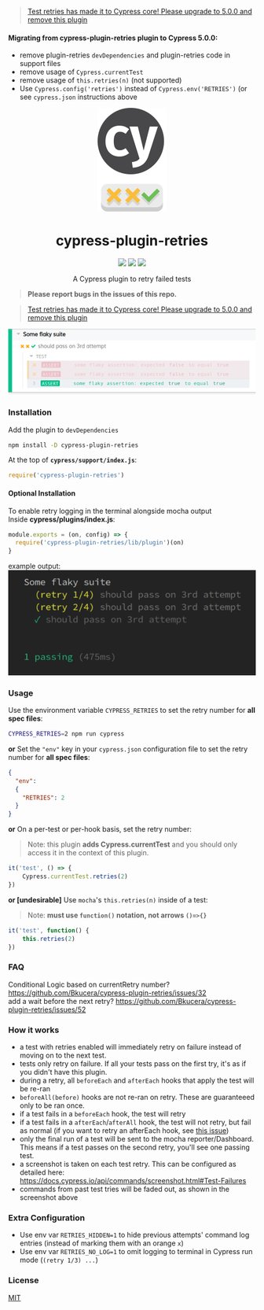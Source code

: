 
> [Test retries has made it to Cypress core! Please upgrade to 5.0.0 and remove this plugin](https://github.com/cypress-io/cypress/issues/1313)

#### Migrating from cypress-plugin-retries plugin to Cypress 5.0.0:

- remove plugin-retries `devDependencies` and plugin-retries code in support files
- remove usage of `Cypress.currentTest`
- remove usage of `this.retries(n)` (not supported)
- Use `Cypress.config('retries')` instead of `Cypress.env('RETRIES')` (or see `cypress.json` instructions above


<div align="center">
    <img src="docs/readme-logo.png">
    <h1>cypress-plugin-retries</h1>
    <a href="https://www.npmjs.com/package/cypress-plugin-retries"><img src="https://img.shields.io/npm/v/cypress-plugin-retries.svg?style=flat"></a>
    <a href="https://www.npmjs.com/package/cypress-plugin-retries"><img src="https://img.shields.io/npm/dm/cypress-plugin-retries.svg"></a>
    <a href="https://github.com/bkucera/cypress-plugin-retries/blob/master/LICENSE"><img src="https://img.shields.io/github/license/bkucera/cypress-plugin-retries.svg"></a>

<p>A Cypress plugin to retry failed tests</p>

</div>

> **Please report bugs in the issues of this repo.**

> [Test retries has made it to Cypress core! Please upgrade to 5.0.0 and remove this plugin](https://github.com/cypress-io/cypress/issues/1313)

![](docs/readme-screenshot.png)

### Installation

Add the plugin to `devDependencies`
```bash
npm install -D cypress-plugin-retries
```

At the top of **`cypress/support/index.js`**:
```js
require('cypress-plugin-retries')
```

#### Optional Installation
To enable retry logging in the terminal alongside mocha output  
Inside **cypress/plugins/index.js**:
```js
module.exports = (on, config) => {
  require('cypress-plugin-retries/lib/plugin')(on)
}
```
example output:  
  ![](/docs/terminal_log.png)






### Usage

Use the environment variable `CYPRESS_RETRIES` to set the retry number for **all spec files**:
```bash
CYPRESS_RETRIES=2 npm run cypress
```
**or** Set the `"env"` key in your `cypress.json` configuration file to set the retry number for **all spec files**: 
```json
{
  "env":
  {
    "RETRIES": 2
  }
}
```
**or** On a per-test or per-hook basis, set the retry number:
> Note: this plugin **adds Cypress.currentTest** and you should only access it in the context of this plugin.
```js
it('test', () => {
    Cypress.currentTest.retries(2)
})
```
**or [undesirable]** Use `mocha`'s `this.retries(n)` inside of a test:
> Note: **must use `function()` notation, not arrows `()=>{}`**
```js
it('test', function() {
    this.retries(2)
})
```

### FAQ
Conditional Logic based on currentRetry number?
https://github.com/Bkucera/cypress-plugin-retries/issues/32  
add a wait before the next retry?
https://github.com/Bkucera/cypress-plugin-retries/issues/52

### How it works
- a test with retries enabled will immediately retry on failure instead of moving on to the next test.
- tests only retry on failure. If all your tests pass on the first try, it's as if you didn't have this plugin.
- during a retry, all `beforeEach` and `afterEach` hooks that apply the test will be re-ran
- `beforeAll(before)` hooks are not re-ran on retry. These are guaranteeed only to be ran once.
- if a test fails in a `beforeEach` hook, the test will retry
- if a test fails in a `afterEach`/`afterAll` hook, the test will not retry, but fail as normal (if you want to retry an afterEach hook, see [this issue](https://github.com/Bkucera/cypress-plugin-retries/issues/7))
- only the final run of a test will be sent to the mocha reporter/Dashboard. This means if a test passes on the second retry, you'll see one passing test.
- a screenshot is taken on each test retry. This can be configured as detailed here: https://docs.cypress.io/api/commands/screenshot.html#Test-Failures 
- commands from past test tries will be faded out, as shown in the screenshot above

### Extra Configuration
- Use env var `RETRIES_HIDDEN=1` to hide previous attempts' command log entries (instead of marking them with an orange `x`)
- Use env var `RETRIES_NO_LOG=1` to omit logging to terminal in Cypress run mode (`(retry 1/3) ...`)

### License
[MIT](LICENSE)
